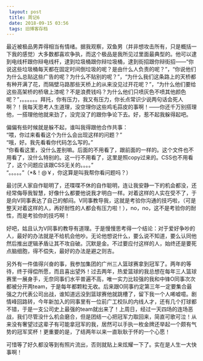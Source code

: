 ```yaml
---
 layout: post
 title: 周记6
 date: 2018-09-15 03:56
 tags: 旧博客存档
---
```

最近被极品男弄得相当有情绪。据我观察，双鱼男（并非想攻击所有，只是概括一下我的感觉）大多数都喜欢争执，而这个极品是我所见过里面最典型的。他可以逮到电线杆跟你辩电线杆，逮到垃圾桶跟你辩垃圾桶，逮到街招跟你辩街招——“你说这些垃圾桶每天都在固定时间倒垃圾的呢？是由什么人负责的呢？”，“你说他们为什么总贴这些广告的呢？为什么不贴别的呢？”，“为什么我们这条路上的天桥都有种开满了花，而隔壁马路那些天桥上的从来没见过开花呢？”，“为什么他们要给这些高架桥的桥墩上漆呢？不是浪费钱吗？为什么他们只喷灰色不喷其他颜色呢？”，。。。。。。拜托，你有压力，我又有压力，你长点常识少说两句话会死人啊？！我每天思考人生道理，没空理你这些鸡毛蒜皮的事啊！——你还千万别搭理他，一搭理他他就来劲了，没完没了的跟你争论下去。好，惹不起我躲得起吧。

偏偏有些时候就是躲不起，谁叫我得跟他合作共事：  
“喂，你过来看看这个为什么会出现这样的问题？”  
“哦，好。我先看看你代码怎么写的。”  
“你看看这里，没什么差别嘛。后面的不用看了，跟前面的一样的。这个文件也不用看了，没什么特别的。这一行不用看了，这里是照copy过来的。CSS也不用看了，这个问题应该跟CSS无关的。。。。”  
“。。。。。”（*&！@￥，你这算是叫我帮你看问题吗？）

最讨厌人家自作聪明了，还喋喋不休的自作聪明，连让我安静一下的机会都没，还经常侮辱我智慧，好像什么都要他说我才明白一样。对着这样的人实在受不了，于是向V同事表达了自己的郁闷。V同事教导我，这就是考验你沟通的技巧啦，（可是整天对着这样的人，再好耐性的人都会有压力啦！），no，no，这不是考验你的耐性，而是考验你的技巧啊！

好吧，姑且认为V同事的教导有道理。于是慢慢思考得一个结论：对于爱好争吵的人，最好的办法就是不给机会他吵。无论他想说什么，要么说不知道，要么认同他然后推出逻辑矛盾让其不攻自破。沉默是金。不过要应付这样的人，始终还是要死点脑细胞，得不偿失，最好的办法是避之则吉。



另外有一件值得兴奋的事，我参加集团的广州三人篮球赛拿到冠军了。两年的等待，终于得偿所愿，而且喜出望外！过去两年，热爱篮球的我总想在每年三人篮球赛里一展身手，无奈同事们水平普遍不高，唯一实力比较强的我和中锋O同事次次都被分开两team，于是每年都颗粒无收。后来跟O同事约定第三年一定要集合最强之力代表公司出战，谁知道远没到篮球赛他就跳槽了，留下我一个人唏嘘噫。剧情峰回路转，今年新加入的同事里有一位前广工校队的内线人才，还有几个打球都不错，于是一支公司史上最强的team就出来了！上周日，经过一天四场的连场恶战，我们尽管没什么机会磨合，但是团结一心把冠军力取回来，简直可歌可泣！从来没有奢望过这辈子有可能拿冠军的我，居然可以手执一枚金牌还举起一个颇有气势的冠军奖杯！更重要的是，了结两年以来一直耿耿于怀的一个心愿！

可惜等了好久都没等到有照片流出，否则就贴上来炫耀一下了。实在是人生一大快事啊！

